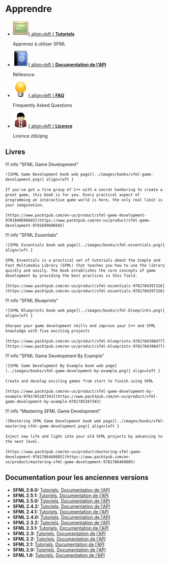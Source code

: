 # Apprendre

<div class="grid cards" markdown>

-   [![](../images/icons/tutorials.png){ align=left } __Tutoriels__](../tutorials/2.6/index.md)

    Apprenez à utiliser SFML

-   [![](../images/icons/address_book.png){ align=left } __Documentation de l'API__](/learn/documentation/)

    Référence

-   [![](../images/icons/tip.png){ align=left } __FAQ__](../faq.md)

    Frequently Asked Questions

-   [![](../images/icons/user.png){ align=left } __Licence__](../license.md)

    Licence zlib/png

</div>

## Livres

!!! info "SFML Game Development"

    ![SFML Game Development book web page](../images/books/sfml-game-development.png){ align=left }

    If you've got a firm grasp of C++ with a secret hankering to create a great game, this book is for you. Every practical aspect of programming an interactive game world is here‚ the only real limit is your imagination.
  
    [https://www.packtpub.com/en-us/product/sfml-game-development-9781849696845](https://www.packtpub.com/en-us/product/sfml-game-development-9781849696845)

!!! info "SFML Essentials"

    ![SFML Essentials book web page](../images/books/sfml-essentials.png){ align=left }

    SFML Essentials is a practical set of tutorials about the Simple and Fast Multimedia Library (SFML) that teaches you how to use the library quickly and easily. The book establishes the core concepts of game development by providing the best practices in this field.
  
    [https://www.packtpub.com/en-us/product/sfml-essentials-9781784397326](https://www.packtpub.com/en-us/product/sfml-essentials-9781784397326)

!!! info "SFML Blueprints"

    ![SFML Blueprints book web page](../images/books/sfml-blueprints.png){ align=left }

    Sharpen your game development skills and improve your C++ and SFML knowledge with five exciting projects
  
    [https://www.packtpub.com/en-us/product/sfml-blueprints-9781784398477](https://www.packtpub.com/en-us/product/sfml-blueprints-9781784398477)

!!! info "SFML Game Development By Example"

    ![SFML Game Development By Example book web page](../images/books/sfml-game-development-by-example.png){ align=left }

    Create and develop exciting games from start to finish using SFML
  
    [https://www.packtpub.com/en-us/product/sfml-game-development-by-example-9781785287343](https://www.packtpub.com/en-us/product/sfml-game-development-by-example-9781785287343)

!!! info "Mastering SFML Game Development"

    ![Mastering SFML Game Development book web page](../images/books/sfml-mastering-sfml-game-development.png){ align=left }
    
    Inject new life and light into your old SFML projects by advancing to the next level.
  
    [https://www.packtpub.com/en-us/product/mastering-sfml-game-development-9781786469885](https://www.packtpub.com/en-us/product/mastering-sfml-game-development-9781786469885)


## Documentation pour les anciennes versions

- **SFML 2.6.0:** [Tutoriels](https://www.sfml-dev.org/tutorials/2.6), [Documentation de l'API](https://www.sfml-dev.org/documentation/2.6.0)
- **SFML 2.5.1:** [Tutoriels](https://www.sfml-dev.org/tutorials/2.5), [Documentation de l'API](https://www.sfml-dev.org/documentation/2.5.1)
- **SFML 2.5.0:** [Tutoriels](https://www.sfml-dev.org/tutorials/2.5), [Documentation de l'API](https://www.sfml-dev.org/documentation/2.5.0)
- **SFML 2.4.2:** [Tutoriels](https://www.sfml-dev.org/tutorials/2.4), [Documentation de l'API](https://www.sfml-dev.org/documentation/2.4.2)
- **SFML 2.4.1:** [Tutoriels](https://www.sfml-dev.org/tutorials/2.4), [Documentation de l'API](https://www.sfml-dev.org/documentation/2.4.1)
- **SFML 2.4.0:** [Tutoriels](https://www.sfml-dev.org/tutorials/2.4), [Documentation de l'API](https://www.sfml-dev.org/documentation/2.4.0)
- **SFML 2.3.2:** [Tutoriels](https://www.sfml-dev.org/tutorials/2.3), [Documentation de l'API](https://www.sfml-dev.org/documentation/2.3.2)
- **SFML 2.3.1:** [Tutoriels](https://www.sfml-dev.org/tutorials/2.3), [Documentation de l'API](https://www.sfml-dev.org/documentation/2.3.1)
- **SFML 2.3:** [Tutoriels](https://www.sfml-dev.org/tutorials/2.3), [Documentation de l'API](https://www.sfml-dev.org/documentation/2.3)
- **SFML 2.2:** [Tutoriels](https://www.sfml-dev.org/tutorials/2.2), [Documentation de l'API](https://www.sfml-dev.org/documentation/2.2)
- **SFML 2.1:** [Tutoriels](https://www.sfml-dev.org/tutorials/2.1), [Documentation de l'API](https://www.sfml-dev.org/documentation/2.1)
- **SFML 2.0:** [Tutoriels](https://www.sfml-dev.org/tutorials/2.0), [Documentation de l'API](https://www.sfml-dev.org/documentation/2.0)
- **SFML 1.6:** [Tutoriels](https://www.sfml-dev.org/tutorials/1.6), [Documentation de l'API](https://www.sfml-dev.org/documentation/1.6)